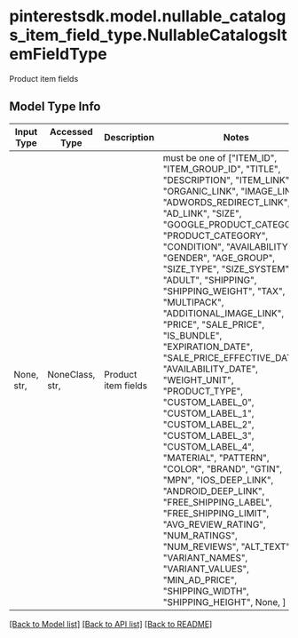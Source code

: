 # pinterestsdk.model.nullable_catalogs_item_field_type.NullableCatalogsItemFieldType

Product item fields

## Model Type Info
Input Type | Accessed Type | Description | Notes
------------ | ------------- | ------------- | -------------
None, str,  | NoneClass, str,  | Product item fields | must be one of ["ITEM_ID", "ITEM_GROUP_ID", "TITLE", "DESCRIPTION", "ITEM_LINK", "ORGANIC_LINK", "IMAGE_LINK", "ADWORDS_REDIRECT_LINK", "AD_LINK", "SIZE", "GOOGLE_PRODUCT_CATEGORY", "PRODUCT_CATEGORY", "CONDITION", "AVAILABILITY", "GENDER", "AGE_GROUP", "SIZE_TYPE", "SIZE_SYSTEM", "ADULT", "SHIPPING", "SHIPPING_WEIGHT", "TAX", "MULTIPACK", "ADDITIONAL_IMAGE_LINK", "PRICE", "SALE_PRICE", "IS_BUNDLE", "EXPIRATION_DATE", "SALE_PRICE_EFFECTIVE_DATE", "AVAILABILITY_DATE", "WEIGHT_UNIT", "PRODUCT_TYPE", "CUSTOM_LABEL_0", "CUSTOM_LABEL_1", "CUSTOM_LABEL_2", "CUSTOM_LABEL_3", "CUSTOM_LABEL_4", "MATERIAL", "PATTERN", "COLOR", "BRAND", "GTIN", "MPN", "IOS_DEEP_LINK", "ANDROID_DEEP_LINK", "FREE_SHIPPING_LABEL", "FREE_SHIPPING_LIMIT", "AVG_REVIEW_RATING", "NUM_RATINGS", "NUM_REVIEWS", "ALT_TEXT", "VARIANT_NAMES", "VARIANT_VALUES", "MIN_AD_PRICE", "SHIPPING_WIDTH", "SHIPPING_HEIGHT", None, ] 

[[Back to Model list]](../../README.md#documentation-for-models) [[Back to API list]](../../README.md#documentation-for-api-endpoints) [[Back to README]](../../README.md)

